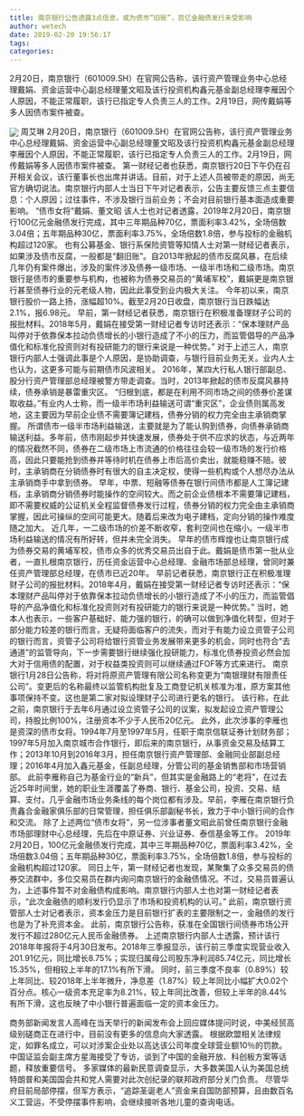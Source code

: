 ```yaml
---
title: 南京银行公告透露3点信息，或为债市“旧账”，百亿金融债发行未受影响
author: wetech
date: 2019-02-20 19:56:17
tags: 
categories: 
---
```

2月20日，南京银行（601009.SH）在官网公告称，该行资产管理业务中心总经理戴娟、资金运营中心副总经理董文昭及该行投资机构鑫元基金副总经理李雁因个人原因，不能正常履职，该行已指定专人负责三人的工作。2月19日，网传戴娟等多人因债市案件被查。
<!-- more -->
<img align="center" border="0" src="https://imgcdn.yicai.com/uppics/images/2019/02/ee3f897798fe0bd99b2201fa30cc2cc6.jpg" />
周艾琳
2月20日，南京银行（601009.SH）在官网公告称，该行资产管理业务中心总经理戴娟、资金运营中心副总经理董文昭及该行投资机构鑫元基金副总经理李雁因个人原因，不能正常履职，该行已指定专人负责三人的工作。2月19日，网传戴娟等多人因债市案件被查。
第一财经记者也获悉，南京银行20日下午仍在召开相关会议，该行董事长也出席并讲话。目前，对于上述人员被带走的原因，尚无官方确切说法。南京银行内部人士当日下午对记者表示，公告主要反馈三点主要信息：个人原因；过往事件，不涉及银行当前业务；不会对目前银行基本面造成重要影响。
“债市女将”戴娟、董文昭
该人士也对记者透露，2019年2月20日，南京银行100亿元金融债发行完成，其中三年期品种70亿，票面利率3.42%，全场倍数3.04倍；五年期品种30亿，票面利率3.75%，全场倍数1.8倍，参与投标的金融机构超过120家。
也有公募基金、银行系保险资管等知情人士对第一财经记者表示，如果涉及债市反腐，一般都是“翻旧账”。自2013年掀起的债市反腐风暴，在后续几年仍有案件爆出，涉及的案件涉及债券一级市场、一级半市场和二级市场。南京银行是债市的重要参与机构，也被称为债券交易员的“黄埔军校”，戴娟更是南京银行甚至债券行业的元老级人物，因此此事受到业内极大关注。
今年初以来，南京银行股价一路上扬，涨幅超10%。截至2月20日收盘，南京银行当日跌幅达2.1%，报6.98元。
早前，第一财经记者获悉，南京银行在积极准备理财子公司的报批材料。2018年5月，戴娟在接受第一财经记者专访时还表示：“保本理财产品叫停对于依靠保本拉动负债增长的小银行造成了不小的压力，而监管倡导的产品净值化和标准化投资则对有投研能力的银行来说是一种优势。”
对于上述三人，南京银行内部人士强调此事是个人原因，是协助调查，与银行目前业务无关。业内人士也认为，这更多可能与前期债市风波相关。
2016年，某四大行私人银行部副总、股分行资产管理部总经理被警方带走调查。当时，2013年掀起的债市反腐风暴持续，债券承销是暴雷重灾区。
“归根到底，都是在利用不同市场之间的债券价差谋取收益。”有业内人士称，而一级半市场利益输送可谓“重灾区”，企业债则属高发地，这主要因为早前企业债不需要簿记建档，债券分销的权力完全由主承销商掌握。
所谓债市一级半市场利益输送，主要就是为了能认购到债券，向债券承销商输送利益。多年前，债市刚起步并快速发展，债券处于供不应求的状态，与近两年的情况截然不同，债券在二级市场上市流通的价格往往会较一级市场的发行价格高，因此只要能抢到债券并等待时机在债券上市后高价卖出，就能稳赚不赔。彼时，主承销商在分销债券时有很大的自主决定权，使得一些机构或个人想尽办法从主承销商手中拿到债券。
早年，中票、短融等债券在银行间债市都是人工簿记建档，主承销商分销债券时能操作的空间较大。而之前企业债根本不需要簿记建档，即不需要权威的公证机关全程监督债券发行过程，债券分销的权力完全由主承销商掌握，因此可操纵的空间可能更大。随着后来改为电子建档，定向分销的操作难度随之加大。
近几年，一二级市场的价差不断收窄，套利空间也在缩小。一级半市场利益输送的情况有所好转，但并未完全消失。
早年的债市辉煌也让南京银行成为债券交易的黄埔军校，债市众多的优秀交易员出自于此。戴娟是债市第一批从业者，一直扎根南京银行，历任资金运营中心总经理、金融市场部总经理，曾同时兼任资产管理部总经理，在债市已近20年。
早前记者获悉，南京银行正在积极准理财子公司的报批材料。2018年4月，戴娟在接受第一财经记者专访时还表示：“保本理财产品叫停对于依靠保本拉动负债增长的小银行造成了不小的压力，而监管倡导的产品净值化和标准化投资则对有投研能力的银行来说是一种优势。”
当时，她本人也表示，一些客户基础好、能力强的银行，的确可以做到净值化转型，但对于部分能力较差的银行而言，无疑将面临客户的流失，而对于有能力设立资管子公司的银行而言，资管子公司将给银行资管业务发展带来更多的机会，同时也符合“去通道”的监管导向，下一步需要银行继续强化投研能力，标准化债券投资必然会加大对于信用债的配置，对于权益类投资则可以继续通过FOF等方式来进行。
南京银行1月28日公告称，将对将原资产管理有限公司名称变更为“南银理财有限责任公司”。变更后的名称最终以监管机构批复及工商登记机关核准为准，原方案其他事项保持不变。这也是第二家对拟设理财子公司进行更名的银行。
该行称，在此之前，南京银行于去年6月通过设立资管子公司的议案，拟发起设立资产管理公司，持股比例100%，注册资本不少于人民币20亿元。
此外，此次涉事的李雁也是资深的债市女将。1994年7月至1997年5月，任职于南京信联证券计划财务部；1997年5月加入南京城市合作银行，即后来的南京银行，从事资金交易及结算工作；2013年10月到2016年3月，担任南京银行资产管理部、金融同业部副总经理；2016年4月加入鑫元基金，任副总经理，分管公司的基金销售部和市场营销部。
此前李雁称自己为基金行业的“新兵”，但其实是金融路上的“老将”，在过去近25年时间里，她的职业生涯覆盖了券商、银行、基金公司，投资、交易、结算、支付，几乎金融市场业务条线的每个岗位都有涉及。早前，李雁在南京银行负责鑫合金融家俱乐部的日常管理，担任俱乐部副秘书长，致力于中小银行间的合作和交流。
除了上述两位“债市女将”，另一位涉事者董文昭此前曾任南京银行金融市场部理财中心总经理，先后在中原证券、兴业证券、泰信基金等工作。
2019年2月20日，100亿元金融债发行完成，其中三年期品种70亿，票面利率3.42%，全场倍数3.04倍；五年期品种30亿，票面利率3.75%，全场倍数1.8倍，参与投标的金融机构超过120家。
同日上午，第一财经记者也发现，某聚集了众多交易员的债券交流群中，多位交易员在群内询问南京银行的金融债情况。不过，交易员普遍认为，上述事件暂不对金融债构成影响。南京银行内部人士也对第一财经记者表示，“此次金融债的顺利发行仍显示了市场和投资机构的认可。”
此前，南京银行资管部人士对记者表示，资本金压力是目前银行扩表的主要限制之一，金融债的发行也是为了补充资本金。
此前，南京银行公告称，获准在全国银行间债券市场公开发行不超过280亿元人民币金融债券。
上述南京银行内部人士透露，预计该行2018年年报将于4月30日发布。2018年三季报显示，该行前三季度实现营业收入201.91亿元，同比增长8.75%；实现归属母公司股东净利润85.74亿元，同比增长15.35%，但相较上半年的17.1%有所下滑。
同时，前三季度不良率（0.89%）较上年同比、较2018年上半年微升，净息差（1.87%）较上年同比小幅扩大0.02个百分点。核心一级资本充足率为8.21%，较上年同比改善，但较上半年的8.44%有所下滑，这也反映了中小银行普遍面临一定的资本金压力。
 
 
商务部新闻发言人高峰在当天举行的新闻发布会上回应媒体提问时说，中美经贸高级别磋商正在进行中，目前没有更多的信息向大家透露。
根据欧盟相关法律规定，如罪名成立，可以对涉案企业处以高达该公司年度全球营业额10％的罚款。
中国证监会副主席方星海接受了专访，谈到了中国的金融开放、科创板方案等话题，释放重要信号。
多家媒体的最新民意调查显示，大多数美国人认为美国总统特朗普和美国国会共和党人需要对此次创纪录的联邦政府部分关门负责。
尽管华府目前局部停摆，但军方表示，“追踪圣诞老人”资金来自国防部预算，且由数百名义工营运，不受停摆事件影响，会继续接听各地儿童的查询电话。

